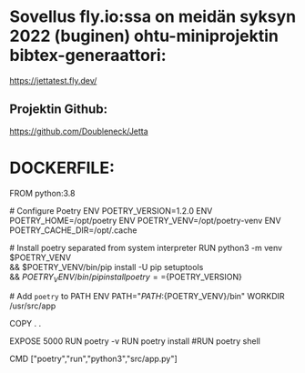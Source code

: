# Sovellus fly.io:ssa on meidän syksyn 2022 (buginen) ohtu-miniprojektin bibtex-generaattori:

https://jettatest.fly.dev/

## Projektin Github:

https://github.com/Doubleneck/Jetta


# DOCKERFILE:


FROM python:3.8

\# Configure Poetry
ENV POETRY_VERSION=1.2.0
ENV POETRY_HOME=/opt/poetry
ENV POETRY_VENV=/opt/poetry-venv
ENV POETRY_CACHE_DIR=/opt/.cache

\# Install poetry separated from system interpreter
RUN python3 -m venv $POETRY_VENV \
    && $POETRY_VENV/bin/pip install -U pip setuptools \
    && $POETRY_VENV/bin/pip install poetry==${POETRY_VERSION}

\# Add `poetry` to PATH
ENV PATH="${PATH}:${POETRY_VENV}/bin"
WORKDIR /usr/src/app

COPY . .

EXPOSE 5000
RUN poetry -v
RUN poetry install
#RUN poetry shell

CMD ["poetry","run","python3","src/app.py"]
